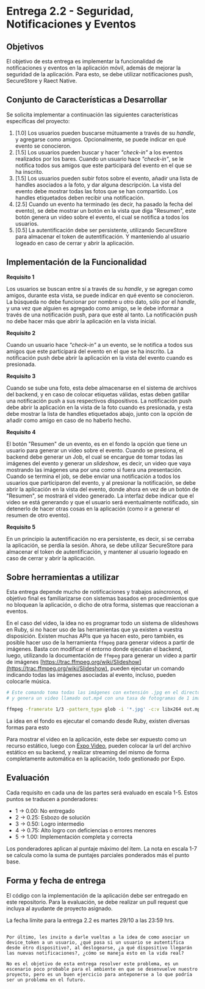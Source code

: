 # Entrega 2.2 - Seguridad, Notificaciones y Eventos

## Objetivos

El objetivo de esta entrega es implementar la funcionalidad de notificaciones y eventos en la aplicación móvil, además de mejorar la seguridad de la aplicación. Para esto, se debe utilizar notificaciones push, SecureStore y Raect Native.

## Conjunto de Características a Desarrollar

Se solicita implementar a continuación las siguientes características específicas del proyecto:

1. [1.0] Los usuarios pueden buscarse mútuamente a través de su _handle_, y agregarse como amigos. Opcionalmente, se puede indicar en qué evento se conocieron.
2. [1.5] Los usuarios pueden buscar y hacer _"check-in"_ a los eventos realizados por los bares. Cuando un usuario hace _"check-in"_, se le notifica todos sus amigos que este participará del evento en el que se ha inscrito.
3. [1.5] Los usuarios pueden subir fotos sobre el evento, añadir una lista de handles asociados a la foto, y dar alguna descripción. La vista del evento debe mostrar todas las fotos que se han compartido. Los handles etiquetados deben recibir una notificación.
4. [2.5] Cuando un evento ha terminado (es decir, ha pasado la fecha del evento), se debe mostrar un botón en la vista que diga "Resumen", este botón genera un video sobre el evento, el cual se notifica a todos los usuarios.
5. [0.5] La autentificación debe ser persistente, utilizando SecureStore para almacenar el token de autentificación. Y manteniendo al usuario logeado en caso de cerrar y abrir la aplicación.

## Implementación de la Funcionalidad

**Requisito 1**

Los usuarios se buscan entre sí a través de su _handle_, y se agregan como amigos, durante esta vista, se puede indicar en qué evento se conocieron. La búsqueda no debe funcionar por nombre u otro dato, sólo por el _handle_, y una vez que alguien es agregado como amigo, se le debe informar a través de una notificación push, para que esté al tanto. La notificación push no debe hacer más que abrir la aplicación en la vista inicial.

**Requisito 2**

Cuando un usuario hace _"check-in"_ a un evento, se le notifica a todos sus amigos que este participará del evento en el que se ha inscrito. La notificación push debe abrir la aplicación en la vista del evento cuando es presionada.

**Requisito 3**

Cuando se sube una foto, esta debe almacenarse en el sistema de archivos del backend, y en caso de colocar etiquetas válidas, estas deben gatillar una notificación push a sus respectivos dispositivos. La notificación push debe abrir la aplicación en la vista de la foto cuando es presionada, y esta debe mostrar la lista de handles etiquetados abajo, junto con la opción de añadir como amigo en caso de no haberlo hecho.

**Requisito 4**

El botón "Resumen" de un evento, es en el fondo la opción que tiene un usuario para generar un video sobre el evento. Cuando se presiona, el backend debe generar un Job, el cual se encargue de tomar todas las imágenes del evento y generar un _slideshow_, es decir, un video que vaya mostrando las imágenes una por una como si fuera una presentación. Cuando se termina el job, se debe enviar una notificación a todos los usuarios que participaron del evento, y al presionar la notificación, se debe abrir la aplicación en la vista del evento, donde ahora en vez de un botón de "Resumen", se mostrará el video generado. La interfaz debe indicar que el video se está generando y que el usuario será eventualmente notificado, sin detenerlo de hacer otras cosas en la aplicación (como ir a generar el resumen de otro evento).

**Requisito 5**

En un principio la autentificación no era persistente, es decir, si se cerraba la aplicación, se perdía la sesión. Ahora, se debe utilizar SecureStore para almacenar el token de autentificación, y mantener al usuario logeado en caso de cerrar y abrir la aplicación.

## Sobre herramientas a utilizar

Esta entrega depende mucho de notificaciones y trabajos asíncronos, el objetivo final es familiarizarse con sistemas basados en procedimientos que no bloquean la aplicación, o dicho de otra forma, sistemas que reaccionan a eventos.

En el caso del video, la idea no es programar todo un sistema de slideshows en Ruby, si no hacer uso de las herramientas que ya existen a vuestra disposición. Existen muchas APIs que ya hacen esto, pero también, es posible hacer uso de la herramienta `ffmpeg` para generar videos a partir de imágenes. Basta con modificar el entorno donde ejecutan el backend, luego, utilizando la documentación de `ffmpeg` para generar un video a partir de imágenes [https://trac.ffmpeg.org/wiki/Slideshow](https://trac.ffmpeg.org/wiki/Slideshow), pueden ejecutar un comando indicando todas las imágenes asociadas al evento, incluso, pueden colocarle música.

```bash
# Este comando toma todas las imágenes con extensión .jpg en el directorio actual
# y genera un video llamado out.mp4 con una tasa de fotogramas de 1 imagen cada 3 segundos.

ffmpeg -framerate 1/3 -pattern_type glob -i '*.jpg' -c:v libx264 out.mp4
```

La idea en el fondo es ejecutar el comando desde Ruby, existen diversas formas para esto

Para mostrar el video en la aplicación, este debe ser expuesto como un recurso estático, luego con [Expo Video](https://docs.expo.dev/versions/latest/sdk/video/), pueden colocar la url del archivo estático en su backend, y realizar streaming del mismo de forma completamente automática en la aplicación, todo gestionado por Expo.

## Evaluación

Cada requisito en cada una de las partes será evaluado en escala 1-5. Estos puntos se traducen a ponderadores:

- 1 -> 0.00: No entregado
- 2 -> 0.25: Esbozo de solución
- 3 -> 0.50: Logro intermedio
- 4 -> 0.75: Alto logro con deficiencias o errores menores
- 5 -> 1.00: Implementación completa y correcta

Los ponderadores aplican al puntaje máximo del ítem. La nota en escala 1-7 se calcula como la suma de puntajes parciales ponderados más el punto base.

## Forma y fecha de entrega

El código con la implementación de la aplicación debe ser entregado en este repositorio. Para la evaluación, se debe realizar un pull request que incluya al ayudante de proyecto asignado.

La fecha límite para la entrega 2.2 es martes 29/10 a las 23:59 hrs.

##

```
Por último, les invito a darle vueltas a la idea de como asociar un device_token a un usuario, ¿qué pasa si un usuario se autentifica desde otro dispositivo?, al deslogearse, ¿a qué dispositivo llegarán las nuevas notificaciones?, ¿cómo se maneja esto en la vida real?

No es el objetivo de esta entrega resolver este problema, es un escenario poco probable para el ambiente en que se desenvuelve nuestro proyecto, pero es un buen ejercicio para anteponerse a lo que podría ser un problema en el futuro.
```

